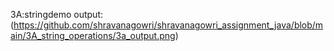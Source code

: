 3A:stringdemo
output:(https://github.com/shravanagowri/shravanagowri_assignment_java/blob/main/3A_string_operations/3a_output.png)
